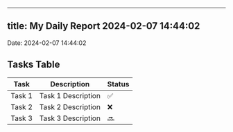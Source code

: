 
---
title: My Daily Report 2024-02-07 14:44:02
---

Date: 2024-02-07 14:44:02

## Tasks Table

| Task | Description | Status |
|------|-------------|--------|
| Task 1 | Task 1 Description | ✅ |
| Task 2 | Task 2 Description | ❌ |
| Task 3 | Task 3 Description | 🔜 |

